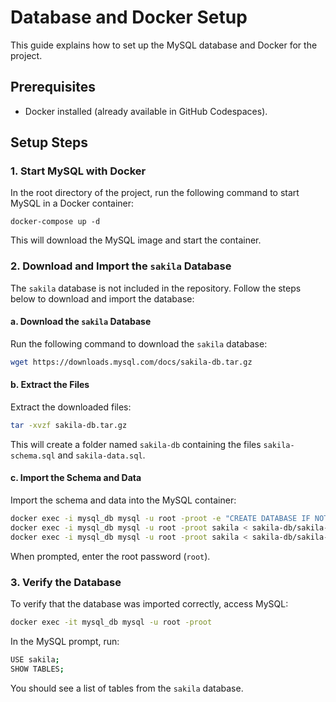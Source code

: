# Database and Docker Setup

This guide explains how to set up the MySQL database and Docker for the project.

## Prerequisites

- Docker installed (already available in GitHub Codespaces).

## Setup Steps

### 1. Start MySQL with Docker

In the root directory of the project, run the following command to start MySQL in a Docker container:

```
docker-compose up -d
```

This will download the MySQL image and start the container.

### 2. Download and Import the `sakila` Database

The `sakila` database is not included in the repository. Follow the steps below to download and import the database:

#### a. Download the `sakila` Database

Run the following command to download the `sakila` database:

```bash
wget https://downloads.mysql.com/docs/sakila-db.tar.gz
```

#### b. Extract the Files

Extract the downloaded files:

```bash
tar -xvzf sakila-db.tar.gz
```

This will create a folder named `sakila-db` containing the files `sakila-schema.sql` and `sakila-data.sql`.

#### c. Import the Schema and Data

Import the schema and data into the MySQL container:

```bash
docker exec -i mysql_db mysql -u root -proot -e "CREATE DATABASE IF NOT EXISTS sakila;"
docker exec -i mysql_db mysql -u root -proot sakila < sakila-db/sakila-schema.sql
docker exec -i mysql_db mysql -u root -proot sakila < sakila-db/sakila-data.sql
```

When prompted, enter the root password (`root`).

### 3. Verify the Database

To verify that the database was imported correctly, access MySQL:

```bash
docker exec -it mysql_db mysql -u root -proot
```

In the MySQL prompt, run:

```bash
USE sakila;
SHOW TABLES;
```

You should see a list of tables from the `sakila` database.